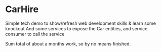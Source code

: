 # CarHire
Simple tech demo to show/refresh web development skills & learn some knockout
And some services to expose the Car entities, and service consumer to call the service

Sum total of about a months work, so by no means finished.
